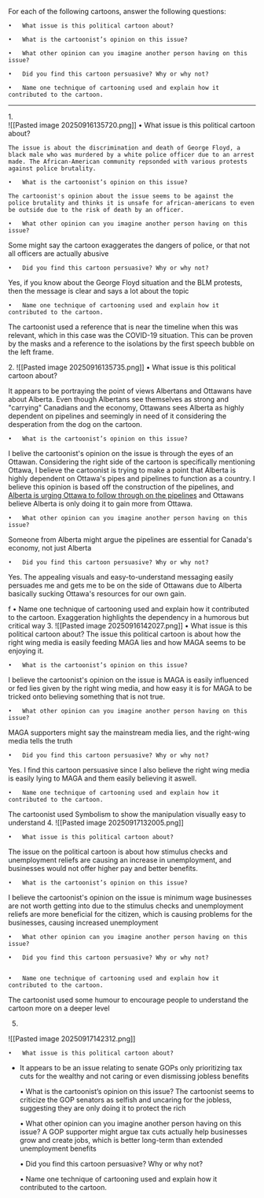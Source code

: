 For each of the following cartoons, answer the following questions:

	•	What issue is this political cartoon about?

	•	What is the cartoonist’s opinion on this issue?

	•	What other opinion can you imagine another person having on this issue?

	•	Did you find this cartoon persuasive? Why or why not?

	•	Name one technique of cartooning used and explain how it contributed to the cartoon.

	  
---

1\.  
 ![[Pasted image 20250916135720.png]]
	•	What issue is this political cartoon about?
	
	The issue is about the discrimination and death of George Floyd, a black male who was murdered by a white police officer due to an arrest made. The African-American community repsonded with various protests against police brutality. 

	•	What is the cartoonist’s opinion on this issue?
	
	The cartoonist's opinion about the issue seems to be against the police brutality and thinks it is unsafe for african-americans to even be outside due to the risk of death by an officer. 

	•	What other opinion can you imagine another person having on this issue?
Some might say the cartoon exaggerates the dangers of police, or that not all officers are actually abusive

	•	Did you find this cartoon persuasive? Why or why not?
Yes, if you know about the George Floyd situation and the BLM protests, then the message is clear and says a lot about the topic

	•	Name one technique of cartooning used and explain how it contributed to the cartoon.
The cartoonist used a reference that is near the timeline when this was relevant, which in this case was the COVID-19 situation. This can be proven by the masks and a reference to the isolations by the first speech bubble on the left frame. 

2\.
![[Pasted image 20250916135735.png]]
	•	What issue is this political cartoon about?

It appears to be portraying the point of views Albertans and Ottawans have about Alberta. Even though Albertans see themselves as strong and "carrying" Canadians and the economy, Ottawans sees Alberta as highly dependent on pipelines and seemingly in need of it considering the desperation from the dog on the cartoon. 

	•	What is the cartoonist’s opinion on this issue?
I belive the cartoonist's opinion on the issue is through the eyes of an Ottawan. Considering the right side of the cartoon is specifically mentioning Ottawa, I believe the cartoonist is trying to make a point that Alberta is highly dependent on Ottawa's pipes and pipelines to function as a country. I believe this opinion is based off the construction of the pipelines, and [Alberta is urging Ottawa to follow through on the pipelines]("https://www.ctvnews.ca/edmonton/article/we-need-more-opportunities-alberta-urges-ottawa-to-follow-through-on-pipelines/") and Ottawans believe Alberta is only doing it to gain more from Ottawa.


	•	What other opinion can you imagine another person having on this issue?
Someone from Alberta might argue the pipelines are essential for Canada's economy, not just Alberta

	•	Did you find this cartoon persuasive? Why or why not?
Yes. The appealing visuals and easy-to-understand messaging easily persuades me and gets me to be on the side of Ottawans due to Alberta basically sucking Ottawa's resources for our own gain.

f	•	Name one technique of cartooning used and explain how it contributed to the cartoon.
Exaggeration highlights the dependency in a humorous but critical way
3\.
![[Pasted image 20250916142027.png]]
	•	What issue is this political cartoon about?
The issue this political cartoon is about how the right wing media is easily feeding MAGA lies and how MAGA seems to be enjoying it.

	•	What is the cartoonist’s opinion on this issue?
I believe the cartoonist's opinion on the issue is MAGA is easily influenced or fed lies given by the right wing media, and how easy it is for MAGA to be tricked onto believing something that is not true.

	•	What other opinion can you imagine another person having on this issue?
MAGA supporters might say the mainstream media lies, and the right-wing media tells the truth

	•	Did you find this cartoon persuasive? Why or why not?
Yes. I find this cartoon persuasive since I also believe the right wing media is easily lying to MAGA and them easily believing it aswell. 


	•	Name one technique of cartooning used and explain how it contributed to the cartoon.
The cartoonist used Symbolism to show the manipulation visually easy to understand 
4\. 
![[Pasted image 20250917132005.png]]


	•	What issue is this political cartoon about?
The issue on the political cartoon is about how stimulus checks and unemployment reliefs are causing an increase in unemployment, and businesses would not offer higher pay and better benefits. 

	•	What is the cartoonist’s opinion on this issue?
I believe the cartoonist's opinion on the issue is minimum wage businesses are not worth getting into due to the stimulus checks and unemployment reliefs are more beneficial for the citizen, which is causing problems for the businesses, causing increased unemployment

	•	What other opinion can you imagine another person having on this issue?

	•	Did you find this cartoon persuasive? Why or why not?


	•	Name one technique of cartooning used and explain how it contributed to the cartoon.
The cartoonist used some humour to encourage people to understand the cartoon more on a deeper level 

5.
![[Pasted image 20250917142312.png]]

	•	What issue is this political cartoon about?
- It appears to be an issue relating to senate GOPs only prioritizing tax cuts for the wealthy and not caring or even dismissing jobless benefits 

	•	What is the cartoonist’s opinion on this issue?
The cartoonist seems to criticize the GOP senators as selfish and uncaring for the jobless, suggesting they are only doing it to protect the rich 

	•	What other opinion can you imagine another person having on this issue?
A GOP supporter might argue tax cuts actually help businesses grow and create jobs, which is better long-term than extended unemployment benefits

	•	Did you find this cartoon persuasive? Why or why not?


	•	Name one technique of cartooning used and explain how it contributed to the cartoon.
